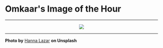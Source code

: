 # Omkaar's Image of the Hour

---

<div align="center">

<a href="https://unsplash.com/photos/a-close-up-photograph-of-a-blue-eye-dbdQa2w61AQ">
  <img src="https://images.unsplash.com/photo-1748357657816-cc98c9c1d552?crop=entropy&cs=tinysrgb&fit=max&fm=jpg&ixid=M3w3NjA2Nzh8MHwxfHJhbmRvbXx8fHx8fHx8fDE3NTAzOTIwMDB8&ixlib=rb-4.1.0&q=80&w=1080" style="max-width:100%; height:auto;">
</a>



</div>

---

**Photo by** [Hanna Lazar](https://unsplash.com/@potokvarte) **on Unsplash**
